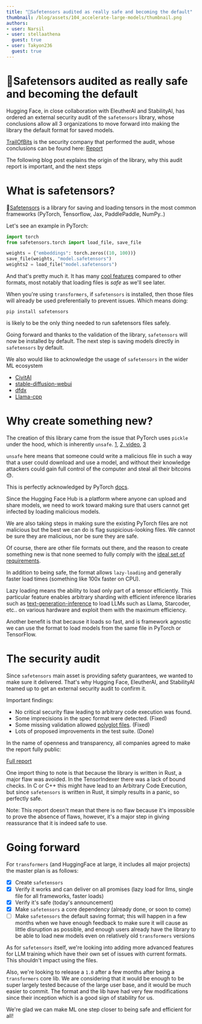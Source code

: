 ```yaml
---
title: "🐶Safetensors audited as really safe and becoming the default"
thumbnail: /blog/assets/104_accelerate-large-models/thumbnail.png
authors:
- user: Narsil
- user: stellaathena
  guest: true
- user: Takyon236
  guest: true
---
```


<h1>🐶Safetensors audited as really safe and becoming the default</h1>

Hugging Face, in close collaboration with EleutherAI and StabilityAI, has ordered
an external security audit of the `safetensors` library, whose conclusions allow
all 3 organizations to move forward into making the library the default format
for saved models.

[TrailOfBits](https://www.trailofbits.com/) is the security company that performed
the audit, whose conclusions can be found here: [Report](https://huggingface.co/datasets/safetensors/trail_of_bits_audit_repot/resolve/main/SOW-TrailofBits-EleutherAI_HuggingFace-v1.2.pdf)

The following blog post explains the origin of the library, why this audit report is important,
and the next steps

# What is safetensors?

🐶[Safetensors](https://github.com/huggingface/safetensors) is a library
  for saving and loading tensors in the most common frameworks (PyTorch, Tensorflow, Jax, PaddlePaddle, NumPy..)

Let's see an example in PyTorch:
```python
import torch
from safetensors.torch import load_file, save_file

weights = {"embeddings": torch.zeros((10, 100))}
save_file(weights, "model.safetensors")
weights2 = load_file("model.safetensors")
```

And that's pretty much it.
It has many [cool features](https://github.com/huggingface/safetensors#yet-another-format-) compared to other formats, most notably that loading files is _safe_ as we'll see later. 

When you're using `transformers`, if `safetensors` is installed, then those files will already
be used preferentially to prevent issues. Which means doing:

```
pip install safetensors
```

is likely to be the only thing needed to run safetensors files safely.

Going forward and thanks to the validation of the library, `safetensors` will now be installed by
default. The next step is saving models directly in `safetensors` by default.

We also would like to acknowledge the usage of `safetensors` in the wider ML ecosystem

- [CivitAI](https://civitai.com/)
- [stable-diffusion-webui](https://github.com/AUTOMATIC1111/stable-diffusion-webui)
- [dfdx](https://github.com/coreylowman/dfdx)
- [Llama-cpp](https://github.com/ggerganov/llama.cpp/blob/e6a46b0ed1884c77267dc70693183e3b7164e0e0/convert.py#L537)


# Why create something new?

The creation of this library came from the issue that PyTorch uses `pickle` under
the hood, which is inherently `unsafe`. [1](https://huggingface.co/docs/hub/security-pickle), [2, video](https://www.youtube.com/watch?v=2ethDz9KnLk), [3](https://github.com/pytorch/pytorch/issues/52596)

`unsafe` here means that someone could write a malicious file in such a way
that a user could download and use a model, and without their knowledge attackers
could gain full control of the computer and steal all their bitcoins 😓.

This is perfectly acknowledged by PyTorch [docs](https://pytorch.org/docs/stable/generated/torch.load.html).

Since the Hugging Face Hub is a platform where anyone can upload and share models, we need to work toward making
sure that users cannot get infected by loading malicious models.

We are also taking steps in making sure the existing PyTorch files are not malicious but the best we can do is flag suspicious-looking files. We cannot be sure they are malicious, nor be sure they are safe.

Of course, there are other file formats out there, and the reason to create something
new is that none seemed to fully comply with the [ideal set of requirements](https://github.com/huggingface/safetensors#yet-another-format-).

In addition to being safe, the format allows `lazy-loading` and generally faster load times (something like 100x faster on CPU).

Lazy loading means the ability to load only part of a tensor efficiently.
This particular feature enables arbitrary sharding with efficient inference libraries such as [text-generation-inference](https://github.com/huggingface/text-generation-inference) to load LLMs such as Llama, Starcoder, etc.. on various hardware
and exploit them with the maximum efficiency.

Another benefit is that because it loads so fast, and is framework agnostic we can use the format
to load models from the same file in PyTorch or TensorFlow.


# The security audit

Since `safetensors` main asset is providing safety guarantees, we wanted to make sure
it delivered. That's why Hugging Face, EleutherAI, and StabilityAI teamed up to get an external
security audit to confirm it.

Important findings:

- No critical security flaw leading to arbitrary code execution was found.
- Some imprecisions in the spec format were detected. (Fixed) 
- Some missing validation allowed [polyglot files](https://en.wikipedia.org/wiki/Polyglot_(computing)). (Fixed)
- Lots of proposed improvements in the test suite. (Done)

In the name of openness and transparency, all companies agreed to make the report
fully public:

[Full report](https://huggingface.co/datasets/safetensors/trail_of_bits_audit_repot/resolve/main/SOW-TrailofBits-EleutherAI_HuggingFace-v1.2.pdf)


One import thing to note is that because the library is written in Rust, a major
flaw was avoided. In the TensorIndexer there was a lack of bound checks. In C or C++ this might
have lead to an Arbitrary Code Execution, but since `safetensors` is written in Rust, it simply results in a panic, so perfectly safe.

Note: This report doesn't mean that there is no flaw because it's impossible to 
prove the absence of flaws, however, it's a major step in giving reassurance that it
is indeed safe to use.

# Going forward

For `transformers` (and HuggingFace at large, it includes all major projects) the master plan is as follows:

- [x] Create `safetensors`
- [x] Verify it works and can deliver on all promises (lazy load for llms, single file for all frameworks, faster loads)
- [x] Verify it's safe (today's announcement)
- [x] Make `safetensors` a core dependency (already done, or soon to come)
- [ ] Make `safetensors` the default saving format; this will happen in a few months when we have enough feedback
  to make sure it will cause as little disruption as possible, and enough users already have the library
  to be able to load new models even on relatively old `transformers` versions

As for `safetensors` itself, we're looking into adding more advanced features for LLM training
which have their own set of issues with current formats. This shouldn't impact
using the files.

Also, we're looking to release a `1.0` after a few months after being a `transformers`
core lib. We are considering that it would be enough to be super largely tested
because of the large user base, and it would be much easier to commit.
The format and the lib have had very few modifications since their inception
which is a good sign of stability for us.

We're glad we can make ML one step closer to being safe and efficient for all!
